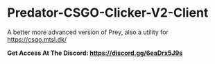 # Predator-CSGO-Clicker-V2-Client
A better more advanced version of Prey, also a utility for https://csgo.mtsl.dk/

**Get Access At The Discord: https://discord.gg/6eaDrx5J9s**
